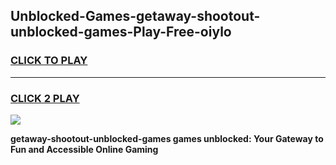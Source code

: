 
## Unblocked-Games-getaway-shootout-unblocked-games-Play-Free-oiylo
<h3>
<a href="https://premium76.site?title=getaway-shootout-unblocked-games&ref=10A">CLICK TO PLAY</a></h3>
<hr>

<h3>
<a href="https://premium76.site?title=getaway-shootout-unblocked-games&ref=10A">CLICK 2 PLAY</a>
  
</h3>

<a href="https://premium76.site?title=getaway-shootout-unblocked-games&ref=10A"><img src="https://clearcache.store/games.png"></a>


**getaway-shootout-unblocked-games games unblocked: Your Gateway to Fun and Accessible Online Gaming**
